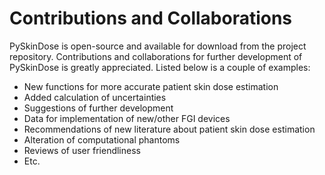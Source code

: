 # Contributions and Collaborations

PySkinDose is open-source and available for download from the project repository. Contributions and
collaborations for further development of PySkinDose is greatly appreciated. Listed below is a couple
of examples:

- New functions for more accurate patient skin dose estimation
- Added calculation of uncertainties
- Suggestions of further development
- Data for implementation of new/other FGI devices
- Recommendations of new literature about patient skin dose estimation
- Alteration of computational phantoms
- Reviews of user friendliness
- Etc.